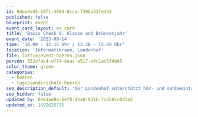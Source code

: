 ```yaml
---
id: 9dee4e45-10f1-4884-8cca-f39ba33fe439
published: false
blueprint: event
event_card_layout: as_card
title: 'Basis Check 9. Klasse und Brückenjahr'
event_date: '2023-09-14'
time: '10.00 - 12.15 Uhr / 13.30 - 15.00 Uhr'
location: 'Informatikraum, Landenhof'
file: lottie/event-hoeren.json
person: 552efae4-ef74-4aac-a517-e6c1ac5f4b65
color_theme: green
categories:
  - hoeren
  - tagessonderschule-hoeren
seo_description_default: 'Der Landenhof unterstützt hör- und sehbeeinträchtigte Kinder & Jugendliche in ihrem selbstbestimmten Leben durch Förderung ihrer Fähigkeiten & Entwicklung'
seo_hidden: false
updated_by: 04e1ae9a-6ef8-4ba0-931b-7cd69cc0d3a2
updated_at: 1692625735
---
```

